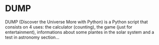 # DUMP
DUMP (Discover the Universe More with Python) is a Python script that consists on 4 uses: the calculator (counting), the game (just for entertainment), informations about some plantes in the solar system and a test in astronomy section...
